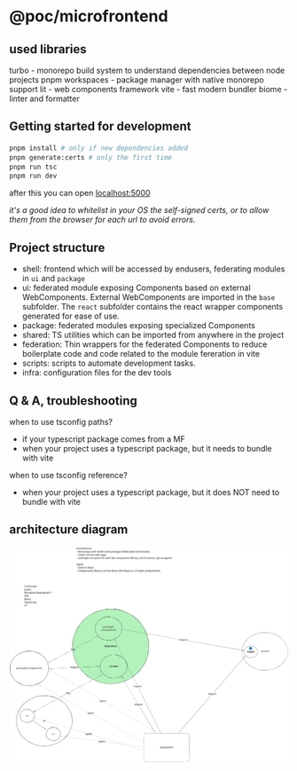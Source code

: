 # @poc/microfrontend

## used libraries

turbo - monorepo build system to understand dependencies between node projects
pnpm workspaces - package manager with native monorepo support
lit - web components framework
vite - fast modern bundler
biome - linter and formatter

## Getting started for development

```sh
pnpm install # only if new dependencies added
pnpm generate:certs # only the first time
pnpm run tsc
pnpm run dev
```

after this you can open [localhost:5000](https://localhost:5000)

*it's a good idea to whitelist in your OS the self-signed certs, or to allow them from the browser for each url to avoid errors.*

## Project structure

- shell: frontend which will be accessed by endusers, federating modules in `ui` and `package`
- ui: federated module exposing Components based on external WebComponents. External WebComponents are imported in the `base` subfolder. The `react` subfolder contains the react wrapper components generated for ease of use.
- package: federated modules exposing specialized Components
- shared: TS utilities which can be imported from anywhere in the project
- federation: Thin wrappers for the federated Components to reduce boilerplate code and code related to the module fereration in vite
- scripts: scripts to automate development tasks.
- infra: configuration files for the dev tools

## Q & A, troubleshooting

when to use tsconfig paths?

- if your typescript package comes from a MF
- when your project uses a typescript package, but it needs to bundle with vite

when to use tsconfig reference?

- when your project uses a typescript package, but it does NOT need to bundle with vite

## architecture diagram

![arch](./arch.svg)
